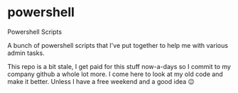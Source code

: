 powershell
==========

Powershell Scripts

A bunch of powershell scripts that I've put together to help me with various admin tasks. 

This repo is a bit stale, I get paid for this stuff now-a-days so I commit to my company github a whole lot more.  I come here to look at my old code and make it better.  Unless I have a free weekend and a good idea :wink:
